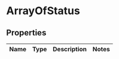 # ArrayOfStatus

## Properties
Name | Type | Description | Notes
------------ | ------------- | ------------- | -------------

